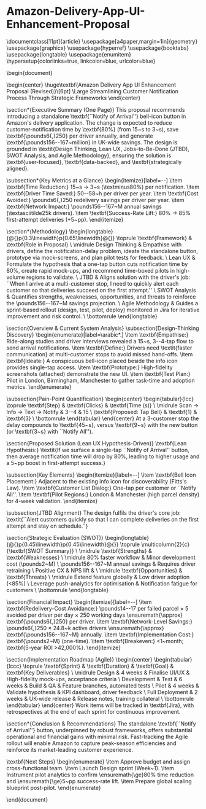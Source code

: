 # Amazon-Delivery-App-UI-Enhancement-Proposal

\documentclass[11pt]{article}
\usepackage[a4paper,margin=1in]{geometry}
\usepackage{graphicx}
\usepackage{hyperref}
\usepackage{booktabs}
\usepackage{longtable}
\usepackage{enumitem}
\hypersetup{colorlinks=true, linkcolor=blue, urlcolor=blue}

\begin{document}

\begin{center}
\huge\textbf{Amazon Delivery App UI Enhancement Proposal (Revised)}\\[6pt]
\Large Streamlining Customer Notification Process Through Strategic Frameworks
\end{center}

\section*{Executive Summary (One Page)}
This proposal recommends introducing a standalone \textbf{``Notify of Arrival''} bell-icon button in Amazon's delivery application. The change is expected to reduce customer-notification time by \textbf{80\%} (from 15~s to 3~s), save \textbf{\pounds6{,}250} per driver annually, and generate \textbf{\pounds156--167~million} in UK-wide savings. The design is grounded in \textit{Design Thinking, Lean UX, Jobs-to-Be-Done (JTBD), SWOT Analysis, and Agile Methodology}, ensuring the solution is \textbf{user-focused}, \textbf{data-backed}, and \textbf{strategically aligned}.

\subsection*{Key Metrics at a Glance}
\begin{itemize}[label=--]
  \item \textbf{Time Reduction:} 15~s $\rightarrow$ 3~s (\textminus80\%) per notification.
  \item \textbf{Driver Time Saved:} 50--58~h per driver per year.
  \item \textbf{Cost Avoided:} \pounds6{,}250 redelivery savings per driver per year.
  \item \textbf{Network Impact:} \pounds156--167~M annual savings (\textasciitilde25k drivers).
  \item \textbf{Success-Rate Lift:} 80\% $\rightarrow$ 85\% first-attempt deliveries (+5~pp).
\end{itemize}

\section*{Methodology}
\begin{longtable}{@{}p{0.3\linewidth}p{0.65\linewidth}@{}}
\toprule
\textbf{Framework} & \textbf{Role in Proposal} \\ \midrule
Design Thinking & Empathise with drivers, define the notification-delay problem, ideate the standalone button, prototype via mock-screens, and plan pilot tests for feedback. \\
Lean UX & Formulate the hypothesis that a one-tap button cuts notification time by 80\%, create rapid mock-ups, and recommend time-boxed pilots in high-volume regions to validate. \\
JTBD & Aligns solution with the driver's job: ``When I arrive at a multi-customer stop, I need to quickly alert each customer so that deliveries succeed on the first attempt.'' \\
SWOT Analysis & Quantifies strengths, weaknesses, opportunities, and threats to reinforce the \pounds156--167~M savings projection. \\
Agile Methodology & Guides a sprint-based rollout (design, test, pilot, deploy) monitored in Jira for iterative improvement and risk control. \\
\bottomrule
\end{longtable}

\section{Overview \& Current System Analysis}
\subsection{Design-Thinking Discovery}
\begin{enumerate}[label=\arabic*.]
  \item \textbf{Empathise:} Ride-along studies and driver interviews revealed a 15~s, 3--4-tap flow to send arrival notifications.
  \item \textbf{Define:} Drivers need \textit{faster communication} at multi-customer stops to avoid missed hand-offs.
  \item \textbf{Ideate:} A conspicuous bell-icon placed beside the info icon provides single-tap access.
  \item \textbf{Prototype:} High-fidelity screenshots (attached) demonstrate the new UI.
  \item \textbf{Test Plan:} Pilot in London, Birmingham, Manchester to gather task-time and adoption metrics.
\end{enumerate}

\subsection{Pain-Point Quantification}
\begin{center}
\begin{tabular}{lcc}
\toprule
\textbf{Step} & \textbf{Clicks} & \textbf{Time (s)} \\ \midrule
Scan $\rightarrow$ Info $\rightarrow$ Text $\rightarrow$ Notify & 3--4 & 15 \\
\textbf{Proposed: Tap Bell} & \textbf{1} & \textbf{3} \\
\bottomrule
\end{tabular}
\end{center}
At a 3-customer stop the delay compounds to \textbf{45~s}, versus \textbf{9~s} with the new button (or \textbf{3~s} with ``Notify All'').

\section{Proposed Solution (Lean UX Hypothesis-Driven)}
\textbf{Lean Hypothesis:} \textit{If we surface a single-tap ``Notify of Arrival'' button, then average notification time will drop by 80\%, leading to higher usage and a 5~pp boost in first-attempt success.}

\subsection{Key Elements}
\begin{itemize}[label=--]
  \item \textbf{Bell Icon Placement:} Adjacent to the existing info icon for discoverability (Fitts's Law).
  \item \textbf{Customer List Dialog:} One-tap per customer or ``Notify All''.
  \item \textbf{Pilot Regions:} London \& Manchester (high parcel density) for 4-week validation.
\end{itemize}

\subsection{JTBD Alignment}
The design fulfils the driver's core job: \textit{``Alert customers quickly so that I can complete deliveries on the first attempt and stay on schedule.''}

\section{Strategic Evaluation (SWOT)}
\begin{longtable}{@{}p{0.45\linewidth}p{0.45\linewidth}@{}}
\toprule
\multicolumn{2}{c}{\textbf{SWOT Summary}} \\ \midrule
\textbf{Strengths} & \textbf{Weaknesses} \\ \midrule
80\% faster workflow & Minor development cost (\pounds2~M) \\
\pounds156--167~M annual savings & Requires driver retraining \\
Positive CX \& NPS lift & \\ \midrule
\textbf{Opportunities} & \textbf{Threats} \\ \midrule
Extend feature globally & Low driver adoption (<85\%) \\
Leverage push-analytics for optimisation & Notification fatigue for customers \\
\bottomrule
\end{longtable}

\section{Financial Impact}
\begin{itemize}[label=--]
 \item \textbf{Redelivery-Cost Avoidance:} \pounds14--17 per failed parcel $\times$ 5 avoided per driver per day $\times$ 250 working days \ensuremath{\approx} \textbf{\pounds6{,}250} per driver.
 \item \textbf{Network-Level Savings:} \pounds6{,}250 $\times$ 24.8~k active drivers \ensuremath{\approx} \textbf{\pounds156--167~M} annually.
 \item \textbf{Implementation Cost:} \textbf{\pounds2~M} (one-time).
 \item \textbf{Breakeven:} <1~month; \textbf{5-year ROI >42,000\%}.
\end{itemize}

\section{Implementation Roadmap (Agile)}
\begin{center}
\begin{tabular}{lccc}
\toprule
\textbf{Sprint} & \textbf{Duration} & \textbf{Goal} & \textbf{Key Deliverables} \\ \midrule
Design & 4 weeks & Finalise UI/UX & High-fidelity mock-ups, acceptance criteria \\
Development \& Test & 6 weeks & Build \& QA & Feature branches, automated tests \\
Pilot & 4 weeks & Validate hypothesis & KPI dashboard, driver feedback \\
Full Deployment & 2 weeks & UK-wide release & Release notes, training collateral \\
\bottomrule
\end{tabular}
\end{center}
Work items will be tracked in \textbf{Jira}, with retrospectives at the end of each sprint for continuous improvement.

\section*{Conclusion \& Recommendations}
The standalone \textbf{``Notify of Arrival''} button, underpinned by robust frameworks, offers substantial operational and financial gains with minimal risk. Fast-tracking the Agile rollout will enable Amazon to capture peak-season efficiencies and reinforce its market-leading customer experience.

\textbf{Next Steps}
\begin{enumerate}
  \item Approve budget and assign cross-functional team.
  \item Launch Design sprint (Week~1).
  \item Instrument pilot analytics to confirm \ensuremath{\ge}80\% time reduction and \ensuremath{\ge}5~pp success-rate lift.
  \item Prepare global scaling blueprint post-pilot.
\end{enumerate}

\end{document}
